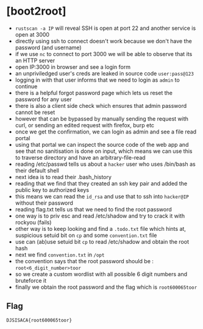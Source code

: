 # [boot2root]

- `rustscan -a IP` will reveal SSH is open at port 22 and another service is open at 3000
- directly using ssh to connect doesn't work because we don't have the password (and username)
- if we use `nc` to connect to port 3000 we will be able to observe that its an HTTP server
- open IP:3000 in browser and see a login form
- an unpriviledged user's creds are leaked in source code `user:pass@123`
- logging in with that user informs that we need to login as `admin` to continue
- there is a helpful forgot password page which lets us reset the password for any user
- there is also a client side check which ensures that admin password cannot be reset
- however that can be bypassed by manually sending the request with curl, or sending an edited request with firefox, burp etc
- once we get the confirmation, we can login as admin and see a file read portal
- using that portal we can inspect the source code of the web app and see that no sanitisation is done on input, which means we can use this to traverse directory and have an arbitrary-file-read
- reading /etc/passwd tells us about a `hacker` user who uses /bin/bash as their default shell
- next idea is to read their .bash_history
- reading that we find that they created an ssh key pair and added the public key to authorized keys
- this means we can read the `id_rsa` and use that to ssh into `hacker@IP` without their password
- reading flag.txt tells us that we need to find the root password
- one way is to priv esc and read /etc/shadow and try to crack it with rockyou (fails)
- other way is to keep looking and find a `.todo.txt` file which hints at, suspicious setuid bit on `cp` and some `convention.txt` file
- use can (ab)use setuid bit `cp` to read /etc/shadow and obtain the root hash
- next we find `convention.txt` in `/opt`
- the convention says that the root password should be : `root<6_digit_number>toor`
- so we create a custom wordlist with all possible 6 digit numbers and bruteforce it
- finally we obtain the root password and the flag which is `root600065toor`

## Flag

`DJSISACA{root600065toor}`
